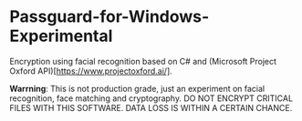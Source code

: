 # Passguard-for-Windows-Experimental

Encryption using facial recognition based on C# and (Microsoft  Project Oxford API)[https://www.projectoxford.ai/].

**Warrning**: This is not production grade, just an experiment on facial recognition, face matching and cryptography. DO NOT ENCRYPT CRITICAL FILES
WITH THIS SOFTWARE. DATA LOSS IS WITHIN A CERTAIN CHANCE.
